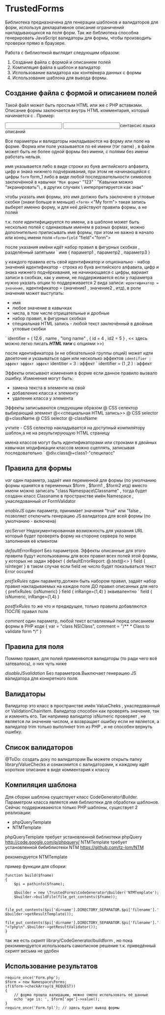 TrustedForms
================


Библиотека предназначена для генерации шаблонов и валидаторов для форм, используя декларативное описание ограничений накладывающихся на поля форм.
Так же библиотека способна генерировать JavaScript валидаторы для формы, чтобы производить проверки прямо в браузере.

Работа с библиотекой выглядит следующим образом:

1. Создание файла с формой и описанием полей
2. Компиляция файла в шаблон и валидатор
3. Использование валидатора как контейнера данных с формы
4. Использование шаблона для вывода формы.

Создание файла с формой и описанием полей
-----------------------------------------

Такой файл может быть простым HTML или же с PHP вставками. Описание формы заключается внутрь HTML комментария, который начинается с <!-- и заканчивается на -->.
Пример:

<form>
    <input id="age" type="text" name="age" /><span id="errage"></span>
    <!--
        age {
            isNumeric: @#errage@<< Age must be number >> @#age@+error,
            inRange = (1,150) : @#errage@<< This cann't be your age >> @#age@+error
        }
    -->
    <input type="submit/>
</form>
 
Ниже будет рассмотрен синтаксис самого языка описаний формы.

синтаксис языка описаний
------------------------

Все параметры и валидаторы накладываются на форму или поле на форме.
Форма или поле указывается по её имени (тэг name) , в файле может быть не более одной формы без имени, с полями без имени работать нельзя.

имя указывается либо в виде строки из букв английского алфавита, цифр и знака нижнего подчёркивания, при этом не начинающейся с цифры
` form
` form_1
либо в виде любой последовательности символов заключённой в кавычки
` "Моя форма"
` "123"
` "Кавычки можно \"экранировать"\ , в других случаях \ интерпретируется как знак"

чтобы указать имя формы, это имя должно быть заключено в угловые скобки (знаки больше и меньше)
` <form>
` <"My form">
такая запись выберет именно форму, и для неё действуют правила формы, а не полей

т.к. поле идентифицируется по имени, а в шаблоне может быть несколько полей с одинаковым именем в разных формах, можно дополнительно приписывать имя формы, при этом не важно в начало или конец имени поля
` <form>field
` "field"<"form">

после указания имёни идёт набор правил в фигурных скобках , разделённый запятыми
` имя { параметр1 , параметр2 , параметр3 }

у каждого правила есть свой идентификатор и опционально - набор значений
идентификатор - строка из букв английского алфавита, цифр и знака нижнего подчёркивания, не начинающаяся с цифры, вариант записи в скобках, как у имени, не поддерживается
если у параметра нужно указать опции то поддерживается 2 вида записи:
` идентификатор = значение,
` идентификатор = (значение1 , значение2 , итд),
в роли значения может выступать:
* имя
* любое значение в кавычках
* числа, в том числе отрицательные и дробные
* набор правил, в фигурных скобках
* специальная HTML запись - любой текст заключённый в двойные угловые скобки

` identifier = ( 12.6 , name , "long name" , { id = 4 , id2 = 5 } , << здесь можно легко писать <i style="font-weight:bold;">HTML тэги</i> с опциями >>)

после идентификатора (и не обязательной группы опций) может идти двоеточие и укзаываться один или несколько эффектов
` identifier : эффект эффект эффект
` identitier = 3 : эффект 
` identifier = (1 ,2 ) : эффект 

Эффекты описывают изменения в форме если данное правило вызвало ошибку.
Изменения могут быть:
* замена текста в элементе на свой
* добавление класса к элементу
* удаление класса у элемента

Эффекты записываются следующим образом
@ CSS селектор выбирающий элемент @<<специальная HTML запись>>
@ CSS selector @+className
@ CSS selector @-className

учтите - CSS селектор накладывается на доступный компилятору шаблон,а не на результирующую HTML страницу

имена классов могут быть идентификаторами или строками в двойных кавычках
модификации классов можно сцеплять, записывая последовательно
` @div.class@+class1-"спецкласс"

Правила для формы
---------------

*var*
один параметр, задаёт имя переменной для формы (по умолчанию формы хранятся в переменных $form , $form1 , $form2 итд)
вместо имени можно записать "class Namespace\Classname" , тогда будет созданн класс Classname в пространстве имён Namespace , унаследованный от FormValidator

*enableJS*
один параметр, принимает значения "true" или "false , позволяет отключить генерацию JS валидатора для всей формы (по умолчанию - включена)

*rpcServer*
Недокументированная возможность для указания URL который будет проверять форму на стороне сервера по мере заполнения её клиентом

*defaultErrorReport*
Без параметров. Эффекты описанные для этого правила будут использованны для всех правил всех полей этой формы, у которых не задан эффект
    <form> { defaultErrorReport: @.text@<<Error occured>> }
    field<form> { isInteger }
в таком случае если field не число будет показываться текст Error occured

*prefixRules*
один параметр,должен быть набором правил, задаёт набор правил накладываемых на каждое поле ДО правил описанных для него
    <form> { prefixRules: {isNumeric} }
    field<form> { inRange=(1,4) }
эквивалентно
` field<form> { isNumeric, inRange=(1,4) }

*postfixRules*
то же что и предидущее, только правила добавляются ПОСЛЕ правил поля

*comment*
один параметр, любой текст вставляемый перед описанием формы в PHP коде
    <form>{
        var = "class NS\Class",
        comment = "/**
     * Class to validate form
     */"
    }

Правила для поля
----------------

Помимо правил, для полей применяются валидаторы (то ради чего всё затевалось), о них чуть ниже

*disableJSvalidation*
Без параметров.Выключает генерацию JS валидатора для конкретного поля.

Валидаторы
----------

Валидатор это класс в пространстве имён ValueCheks , унаследованный от ValidationChainItem.
Валидатор способен как проверять значение, так и изменять его.
Так например валидатор isNumeric проверяет , не является ли значение числом, и возвращает ошибку если не является, а валидатор trim только выполняет trim из PHP , и не способен вернуть ошибку.

Список валидаторов
------------------

@ToDo: создать доку по валидаторам 
Вы можете открыть папку library/ValueChecks и ознакомится с валидаторами, к каждому идёт короткое описание в виде комментария к классу


Компиляция шаблона
-------------------

Для сборки шаблона существует класс CodeGenerator\Builder.
Параметром класса является имя библиотеки для обработки шаблонов.
Сейчас поддерживаеются только РНР шаблоны, существует 2 реализации:
* phpQueryTemplate
* NTMTemplate

phpQueryTemplate требует установленной библиотеки phpQuery http://code.google.com/p/phpquery/
NTMTemplate требует установленной бибиблиотеки NTM https://github.com/tz-lom/NTM

рекомендуется NTMTemplate

пример функции для сборки:

    function build($fname)
    {
        $pi = pathinfo($fname);

        $builder = new \TrustedForms\CodeGenerator\Builder('NTMTemplate');
        $builder->buildFile(file_get_contents($fname));

        file_put_contents($pi['dirname'].DIRECTORY_SEPARATOR.$pi['filename'].'.tpl', $builder->getResultTemplate());
        file_put_contents($pi['dirname'].DIRECTORY_SEPARATOR.$pi['filename'].'.php', "<?php\n".$builder->getResultValidator());
    }

так же есть скрипт library/CodeGenerator/buildform , но пока рекоммендуется использовать самописное решение т.к. приведённый скрипт весьма не удобен

Использование результатов
-------------------------
    require_once('Form.php');
    $form = new Namespace\Forms;
    if($form->checkArray($_REQUEST))
    {
        // форма прошла валидацию, можно смело использовать её данные
        echo 'age is: ', $form['age']->value(); 
    }
    require_once('Form.tpl'); // здесь будет вывод формы

